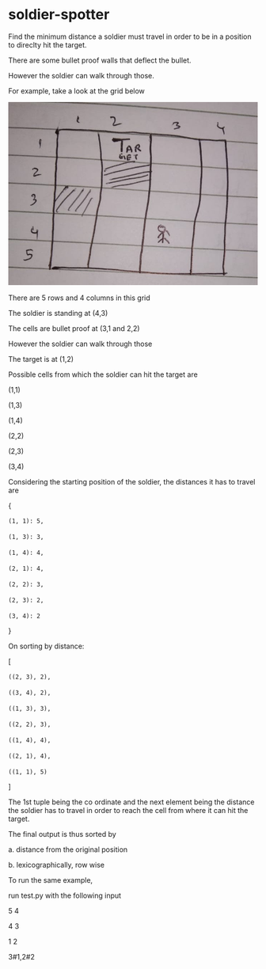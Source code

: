 # soldier-spotter
Find the minimum distance a soldier must travel in order to be in a position to direclty hit the target.

There are some bullet proof walls that deflect the bullet.

However the soldier can walk through those.


For example, take a look at the grid below

![sample grid](https://raw.githubusercontent.com/ashhadulislam/soldier-spotter/master/img2.jpg)


There are 5 rows and 4 columns in this grid

The soldier is standing at (4,3)

The cells are bullet proof at (3,1 and 2,2)

However the soldier can walk through those

The target is at (1,2)


Possible cells from which the soldier can hit the target are

(1,1)

(1,3)

(1,4)

(2,2)

(2,3)

(3,4)


Considering the starting position of the soldier, the distances it has to travel are

{

	(1, 1): 5, 

	(1, 3): 3, 
	
	(1, 4): 4, 
	
	(2, 1): 4, 
	
	(2, 2): 3, 
	
	(2, 3): 2, 
	
	(3, 4): 2
}

On sorting by distance:

[

	((2, 3), 2), 

	((3, 4), 2), 

	((1, 3), 3), 

	((2, 2), 3), 

	((1, 4), 4), 

	((2, 1), 4), 

	((1, 1), 5)
]


The 1st tuple being the co ordinate and the next element being the distance the soldier has to travel in order to reach the cell from where it can hit the target.

The final output is thus sorted by 

a. distance from the original position

b. lexicographically, row wise


To run the same example, 

run test.py with the following input


5 4

4 3

1 2

3#1,2#2

